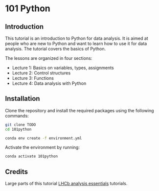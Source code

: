 # 101 Python


## Introduction

This tutorial is an introduction to Python for data analysis. It is aimed at people who are new to Python and want to learn how to use it for data analysis. The tutorial covers the basics of Python.

The lessons are organized in four sections:
 - Lecture 1: Basics on variables, types, assignments
 - Lecture 2: Control structures
 - Lecture 3: Functions
 - Lecture 4: Data analysis with Python
## Installation

Clone the repository and install the required packages using the following commands:

```bash
git clone TODO
cd 101python

conda env create -f environment.yml
```

Activate the environment by running:

```bash
conda activate 101python
```



## Credits

Large parts of this tutorial [LHCb analysis essentials](https://github.com/hsf-training/analysis-essentials) tutorials.
